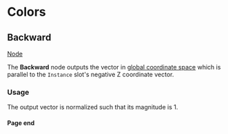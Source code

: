 # Colors

<!-- panels:start -->
<!-- div:title-panel -->
## Backward

<!-- div:right-panel -->
[Node](-/protoflux/_template/nodes/Root/Transform/Direction/README.md#ProtoFlux.Runtimes.Execution.Nodes.FrooxEngine.Transform.GetBackward ':include')

<!-- div:left-panel -->
The **Backward** node outputs the vector in [global coordinate space](Coordinate_spaces#Global_vs._Local "wikilink") which is parallel to the `Instance` slot's negative Z coordinate vector.

### Usage

The output vector is normalized such that its magnitude is 1.
<!-- panels:end -->

#### Page end
